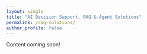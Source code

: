 ```yaml
---
layout: single
title: "AI Decision Support, RAG & Agent Solutions"
permalink: /rag-solutions/
author_profile: false
---
```


Content coming soon!
